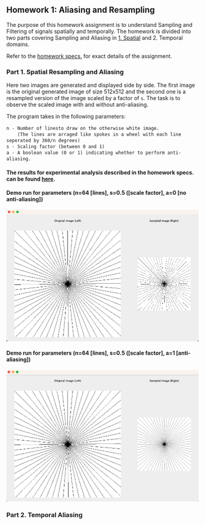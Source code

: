 ## Homework 1: Aliasing and Resampling ##

The purpose of this homework assignment is to understand Sampling and Filtering of signals
spatially and temporally. The homework is divided into two parts covering Sampling and
Aliasing in [1. Spatial](#part-1-spatial-resampling-and-aliasing) and 2. Temporal domains.

Refer to the [homework specs.](Assignment%201%20-%20Description.pdf) for exact details of the assignment.

### Part 1. Spatial Resampling and Aliasing

Here two images are generated and displayed side by side. The first image is the original
generated image of size 512x512 and the second one is a resampled version of the image scaled
by a factor of ```s```. The task is to observe the scaled image with and without anti-aliasing.

The program takes in the following parameters:
```
n - Number of linesto draw on the otherwise white image.
    (The lines are arraged like spokes in a wheel with each line seperated by 360/n degrees) 
s - Scaling factor (between 0 and 1)
a - A boolean value (0 or 1) indicating whether to perform anti-aliasing.
```

#### The results for experimental analysis described in the homework specs. can be found [here](https://docs.google.com/document/d/1Kwif_kYDHaFsFIYQtV6ImcbEmn2T79_qLTCSGNEbfuM/edit?usp=sharing).

#### Demo run for parameters (n=64 [lines], s=0.5 ([scale factor], a=0 [no anti-aliasing])

![demo without anti-aliasing](assets/sample-without-anti-aliasing.png)

#### Demo run for parameters (n=64 [lines], s=0.5 ([scale factor], a=1 [anti-aliasing])

![demo with anti-aliasing](assets/sample-with-anti-aliasing.png)

### Part 2. Temporal Aliasing
